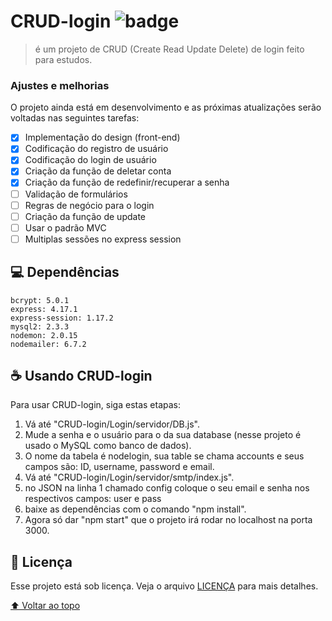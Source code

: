 # CRUD-login ![badge](https://img.shields.io/badge/license-MIT-sucess)

> é um projeto de CRUD (Create Read Update Delete) de login feito para estudos.

### Ajustes e melhorias

O projeto ainda está em desenvolvimento e as próximas atualizações serão voltadas nas seguintes tarefas:

- [x] Implementação do design (front-end)
- [x] Codificação do registro de usuário
- [x] Codificação do login de usuário
- [x] Criação da função de deletar conta
- [x] Criação da função de redefinir/recuperar a senha
- [ ] Validação de formulários
- [ ] Regras de negócio para o login
- [ ] Criação da função de update
- [ ] Usar o padrão MVC
- [ ] Multiplas sessões no express session

## 💻 Dependências

`bcrypt: 5.0.1`
<br>
`express: 4.17.1`
<br>
`express-session: 1.17.2`
<br>
`mysql2: 2.3.3`
<br>
`nodemon: 2.0.15`
<br>
`nodemailer: 6.7.2`

## ☕ Usando CRUD-login

Para usar CRUD-login, siga estas etapas:

1. Vá até "CRUD-login/Login/servidor/DB.js".
2. Mude a senha e o usuário para o da sua database (nesse projeto é usado o MySQL como banco de dados).
3. O nome da tabela é nodelogin, sua table se chama accounts e seus campos são: ID, username, password e email.
4. Vá até "CRUD-login/Login/servidor/smtp/index.js".
5. no JSON na linha 1 chamado config coloque o seu email e senha nos respectivos campos: user e pass
6. baixe as dependências com o comando "npm install".
7. Agora só dar "npm start" que o projeto irá rodar no localhost na porta 3000.

## 📝 Licença

Esse projeto está sob licença. Veja o arquivo [LICENÇA](https://github.com/matheus-valentim/CRUD-login/blob/main/LICENSE) para mais detalhes.

[⬆ Voltar ao topo](#CRUD-login)<br>
